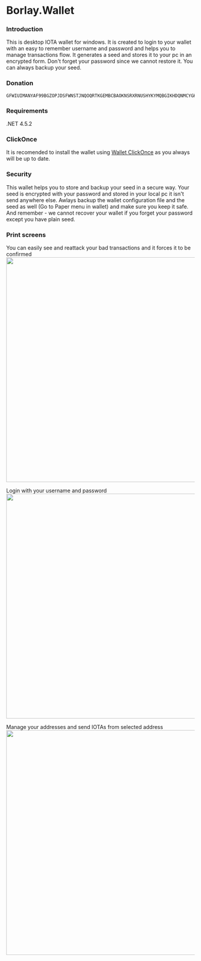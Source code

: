 # Borlay.Wallet

### Introduction

This is desktop IOTA wallet for windows. It is created to login to your wallet with an easy to remember username and password and helps you to manage transactions flow. It generates a seed and stores it to your pc in an encrypted form. Don't forget your password since we cannot restore it. You can always backup your seed.

### Donation

```IOTA
GFWIUIMANYAF99BGZOPJDSFWNSTJNQOQRTKGEMBCBAOKNSRXRNUSHYKYMQBGIKHDQNMCYGHEUL9TVF9L9BBMMESNBP
```
### Requirements

.NET 4.5.2

### ClickOnce

It is recomended to install the wallet using [Wallet ClickOnce](http://www.wallet.borlay.org/downloads/index.html) as you always will be up to date.


### Security

This wallet helps you to store and backup your seed in a secure way. Your seed is encrypted with your password and stored in your local pc it isn't send anywhere else. Awlays backup the wallet configuration file and the seed as well (Go to Paper menu in wallet) and make sure you keep it safe. And remember - we cannot recover your wallet if you forget your password except you have plain seed.

### Print screens

You can easily see and reattack your bad transactions and it forces it to be confirmed
<img src="http://www.wallet.borlay.org/wallet/images/transaction_page.jpg" width="600">

Login with your username and password
<img src="http://www.wallet.borlay.org/wallet/images/login_page.jpg" width="600">

Manage your addresses and send IOTAs from selected address
<img src="http://www.wallet.borlay.org/wallet/images/wallet_page.jpg" width="600">

